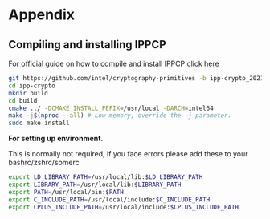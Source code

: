 # Appendix

## Compiling and installing IPPCP

For official guide on how to compile and install IPPCP [click here](https://github.com/intel/cryptography-primitives/blob/develop/BUILD.md)

```bash
git https://github.com/intel/cryptography-primitives -b ipp-crypto_2021_6
cd ipp-crypto
mkdir build
cd build
cmake ../ -DCMAKE_INSTALL_PEFIX=/usr/local -DARCH=intel64
make -j$(nproc --all) # Low memory, override the -j parameter.
sudo make install
```

**For setting up environment.** 

This is normally not required, if you face errors please add these to your bashrc/zshrc/somerc

```bash
export LD_LIBRARY_PATH=/usr/local/lib:$LD_LIBRARY_PATH
export LIBRARY_PATH=/usr/local/lib:$LIBRARY_PATH
export PATH=/usr/local/bin:$PATH
export C_INCLUDE_PATH=/usr/local/include:$C_INCLUDE_PATH
export CPLUS_INCLUDE_PATH=/usr/local/include:$CPLUS_INCLUDE_PATH
```

